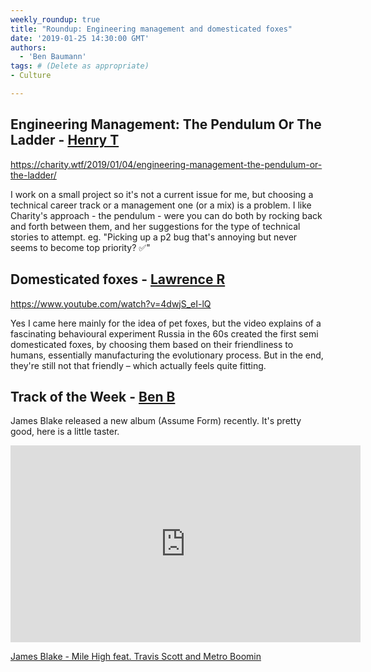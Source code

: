 ```yaml
---
weekly_roundup: true
title: "Roundup: Engineering management and domesticated foxes"
date: '2019-01-25 14:30:00 GMT'
authors:
  - 'Ben Baumann'
tags: # (Delete as appropriate)
- Culture

---
```


## Engineering Management: The Pendulum Or The Ladder - [Henry T](/people#henry-turner)

https://charity.wtf/2019/01/04/engineering-management-the-pendulum-or-the-ladder/

I work on a small project so it's not a current issue for me, but choosing a technical career track or a management one (or a mix) is a problem. I like Charity's approach - the pendulum - were you can do both by rocking back and forth between them, and her suggestions for the type of technical stories to attempt. eg. "Picking up a p2 bug that's annoying but never seems to become top priority? ✅"

## Domesticated foxes - [Lawrence R](/people#lawrence-richards)

https://www.youtube.com/watch?v=4dwjS_eI-lQ

Yes I came here mainly for the idea of pet foxes, but the video explains of a fascinating behavioural experiment Russia in the 60s created the first semi domesticated foxes, by choosing them based on their friendliness to humans, essentially manufacturing the evolutionary process. But in the end, they're still not that friendly – which actually feels quite fitting.

## Track of the Week - [Ben B](/people#ben-baumann)

James Blake released a new album (Assume Form) recently. It's pretty good, here is a little taster.

<iframe width="560" height="315" src="https://www.youtube.com/embed/PWPafG8wEvc" frameborder="0" allow="accelerometer; autoplay; encrypted-media; gyroscope; picture-in-picture" allowfullscreen></iframe>

[James Blake - Mile High feat. Travis Scott and Metro Boomin](https://www.youtube.com/watch?v=PWPafG8wEvc)
